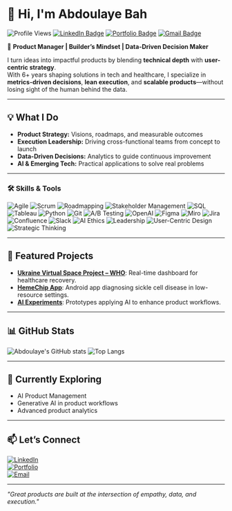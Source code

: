 # 👋 Hi, I'm Abdoulaye Bah  

![Profile Views](https://komarev.com/ghpvc/?username=abdoulayebinta&label=Profile%20Views&color=0e75b6&style=flat)
[![LinkedIn Badge](https://img.shields.io/badge/-Abdoulaye%20Bah-blue?style=flat-square&logo=Linkedin&logoColor=white&link=https://linkedin.com/in/abdoulayebintabah)](https://www.linkedin.com/in/abdoulayebintabah/)
[![Portfolio Badge](https://img.shields.io/badge/Portfolio-000000?style=flat-square&logo=About.me&logoColor=white)](https://abdoulayebah.com)
[![Gmail Badge](https://img.shields.io/badge/-your@email.com-c14438?style=flat-square&logo=Gmail&logoColor=white&link=mailto:bahabdoulayebinya@gmail.com)](mailto:bahabdoulayebinta@gmail.com)

🚀 **Product Manager | Builder’s Mindset | Data-Driven Decision Maker**  

I turn ideas into impactful products by blending **technical depth** with **user-centric strategy**.  
With 6+ years shaping solutions in tech and healthcare, I specialize in **metrics-driven decisions**, **lean execution**, and **scalable products**—without losing sight of the human behind the data.  

---

## 💡 What I Do
- **Product Strategy:** Visions, roadmaps, and measurable outcomes  
- **Execution Leadership:** Driving cross-functional teams from concept to launch  
- **Data-Driven Decisions:** Analytics to guide continuous improvement  
- **AI & Emerging Tech:** Practical applications to solve real problems  

---

### 🛠️ Skills & Tools

![Agile](https://img.shields.io/badge/Agile-FF6B6B?style=flat&logo=azuredevops&logoColor=white)
![Scrum](https://img.shields.io/badge/Scrum-6DB33F?style=flat&logo=scrumalliance&logoColor=white)
![Roadmapping](https://img.shields.io/badge/Roadmapping-007ACC?style=flat)
![Stakeholder Management](https://img.shields.io/badge/Stakeholder_Management-3A5FCD?style=flat)
![SQL](https://img.shields.io/badge/SQL-4479A1?style=flat&logo=mysql&logoColor=white)
![Tableau](https://img.shields.io/badge/Tableau-E97627?style=flat&logo=tableau&logoColor=white)
![Python](https://img.shields.io/badge/Python-3776AB?style=flat&logo=python&logoColor=white)
![Git](https://img.shields.io/badge/Git-F05032?style=flat&logo=git&logoColor=white)
![A/B Testing](https://img.shields.io/badge/A--B_Testing-4CAF50?style=flat)
![OpenAI](https://img.shields.io/badge/OpenAI-412991?style=flat)
![Figma](https://img.shields.io/badge/Figma-F24E1E?style=flat&logo=figma&logoColor=white)
![Miro](https://img.shields.io/badge/Miro-05A9F4?style=flat&logo=miro&logoColor=white)
![Jira](https://img.shields.io/badge/Jira-0052CC?style=flat&logo=jira&logoColor=white)
![Confluence](https://img.shields.io/badge/Confluence-0052CC?style=flat&logo=atlassian&logoColor=white)
![Slack](https://img.shields.io/badge/Slack-4A154B?style=flat&logo=slack&logoColor=white)
![AI Ethics](https://img.shields.io/badge/AI_Ethics-FF6B6B?style=flat)
![Leadership](https://img.shields.io/badge/Leadership-FFB300?style=flat)
![User-Centric Design](https://img.shields.io/badge/User-Centric_Design-00BFFF?style=flat)
![Strategic Thinking](https://img.shields.io/badge/Strategic_Thinking-228B22?style=flat)


---

## 📌 Featured Projects
- **[Ukraine Virtual Space Project – WHO](#)**: Real-time dashboard for healthcare recovery.  
- **[HemeChip App](#)**: Android app diagnosing sickle cell disease in low-resource settings.  
- **[AI Experiments](#)**: Prototypes applying AI to enhance product workflows.  

---

## 📊 GitHub Stats
![Abdoulaye's GitHub stats](https://github-readme-stats.vercel.app/api?username=abdoulayebinta&show_icons=true&theme=tokyonight)
![Top Langs](https://github-readme-stats.vercel.app/api/top-langs/?username=abdoulayebinta&layout=compact&theme=tokyonight)

---

## 🌱 Currently Exploring
- AI Product Management  
- Generative AI in product workflows  
- Advanced product analytics  

---

## 📫 Let’s Connect
[![LinkedIn](https://img.shields.io/badge/LinkedIn-Abdoulaye%20Bah-blue?style=flat-square&logo=linkedin)](https://linkedin.com/in/abdoulayebinta)  
[![Portfolio](https://img.shields.io/badge/Portfolio-000000?style=flat-square&logo=About.me&logoColor=white)](https://abdoulayebah.com)  
[![Email](https://img.shields.io/badge/Email-Your_Email-red?style=flat-square&logo=gmail&logoColor=white)](mailto:bahabdoulayebinta@gmail.com)

---

*"Great products are built at the intersection of empathy, data, and execution."*  
